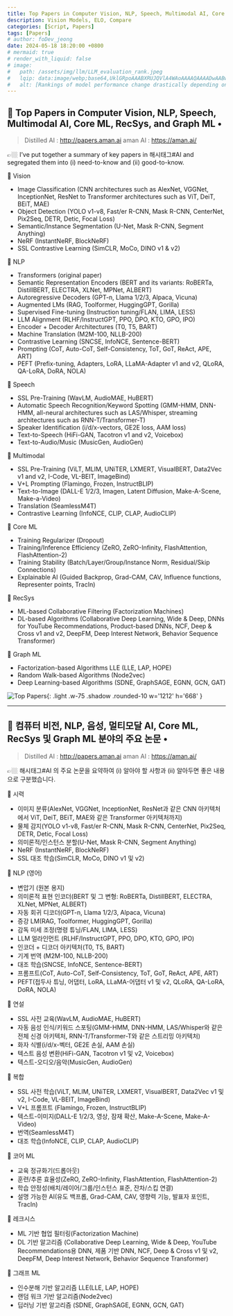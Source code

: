 ```yaml
---
title: Top Papers in Computer Vision, NLP, Speech, Multimodal AI, Core ML, RecSys, and Graph ML 
description: Vision Models, ELO, Compare
categories: [Script, Papers]
tags: [Papers]
# author: foDev_jeong
date: 2024-05-18 18:20:00 +0800
# mermaid: true
# render_with_liquid: false
# image:
#   path: /assets/img/llm/LLM_evaluation_rank.jpeg
#   lqip: data:image/webp;base64,UklGRpoAAABXRUJQVlA4WAoAAAAQAAAADwAABwAAQUxQSDIAAAARL0AmbZurmr57yyIiqE8oiG0bejIYEQTgqiDA9vqnsUSI6H+oAERp2HZ65qP/VIAWAFZQOCBCAAAA8AEAnQEqEAAIAAVAfCWkAALp8sF8rgRgAP7o9FDvMCkMde9PK7euH5M1m6VWoDXf2FkP3BqV0ZYbO6NA/VFIAAAA
#   alt: [Rankings of model performance change drastically depending on which LLM is used as the judge on KILT-NQ]
---
```



## 📝 Top Papers in Computer Vision, NLP, Speech, Multimodal AI, Core ML, RecSys, and Graph ML • 

> Distilled AI : <http://papers.aman.ai>
> aman AI : <https://aman.ai/>

👉🏼 I’ve put together a summary of key papers in 해시태그#AI and segregated them into (i) need-to-know and (ii) good-to-know.

🔹 Vision
- Image Classification (CNN architectures such as AlexNet, VGGNet, InceptionNet, ResNet to Transformer architectures such as ViT, DeiT, BEiT, MAE)
- Object Detection (YOLO v1-v8, Fast/er R-CNN, Mask R-CNN, CenterNet, Pix2Seq, DETR, Detic, Focal Loss)
- Semantic/Instance Segmentation (U-Net, Mask R-CNN, Segment Anything)
- NeRF (InstantNeRF, BlockNeRF)
- SSL Contrastive Learning (SimCLR, MoCo, DINO v1 & v2)

🔹 NLP
- Transformers (original paper)
- Semantic Representation Encoders (BERT and its variants: RoBERTa, DistillBERT, ELECTRA, XLNet, MPNet, ALBERT)
- Autoregressive Decoders (GPT-n, Llama 1/2/3, Alpaca, Vicuna)
- Augmented LMs (RAG, Toolformer, HuggingGPT, Gorilla)
- Supervised Fine-tuning (Instruction tuning/FLAN, LIMA, LESS)
- LLM Alignment (RLHF/InstructGPT, PPO, DPO, KTO, GPO, IPO)
- Encoder + Decoder Architectures (T0, T5, BART)
- Machine Translation (M2M-100, NLLB-200)
- Contrastive Learning (SNCSE, InfoNCE, Sentence-BERT)
- Prompting (CoT, Auto-CoT, Self-Consistency, ToT, GoT, ReAct, APE, ART)
- PEFT (Prefix-tuning, Adapters, LoRA, LLaMA-Adapter v1 and v2, QLoRA, QA-LoRA, DoRA, NOLA)

🔹 Speech
- SSL Pre-Training (WavLM, AudioMAE, HuBERT)
- Automatic Speech Recognition/Keyword Spotting (GMM-HMM, DNN-HMM, all-neural architectures such as LAS/Whisper, streaming architectures such as RNN-T/Transformer-T)
- Speaker Identification (i/d/x-vectors, GE2E loss, AAM loss)
- Text-to-Speech (HiFi-GAN, Tacotron v1 and v2, Voicebox)
- Text-to-Audio/Music (MusicGen, AudioGen)

🔹 Multimodal
- SSL Pre-Training (ViLT, MLIM, UNiTER, LXMERT, VisualBERT, Data2Vec v1 and v2, I-Code, VL-BEIT, ImageBind)
- V+L Prompting (Flamingo, Frozen, InstructBLIP)
- Text-to-Image (DALL-E 1/2/3, Imagen, Latent Diffusion, Make-A-Scene, Make-a-Video)
- Translation (SeamlessM4T)
- Contrastive Learning (InfoNCE, CLIP, CLAP, AudioCLIP)

🔹 Core ML
- Training Regularizer (Dropout)
- Training/Inference Efficiency (ZeRO, ZeRO-Infinity, FlashAttention, FlashAttention-2)
- Training Stability (Batch/Layer/Group/Instance Norm, Residual/Skip Connections)
- Explainable AI (Guided Backprop, Grad-CAM, CAV, Influence functions, Representer points, TracIn)

🔹 RecSys
- ML-based Collaborative Filtering (Factorization Machines)
- DL-based Algorithms (Collaborative Deep Learning, Wide & Deep, DNNs for YouTube Recommendations, Product-based DNNs, NCF, Deep & Cross v1 and v2, DeepFM, Deep Interest Network, Behavior Sequence Transformer)

🔹 Graph ML
- Factorization-based Algorithms LLE (LLE, LAP, HOPE)
- Random Walk-based Algorithms (Node2vec)
- Deep Learning-based Algorithms (SDNE, GraphSAGE, EGNN, GCN, GAT)


![ Top Papers ](/assets/img/news/AI_Papers_link.gif){: .light .w-75 .shadow .rounded-10 w='1212' h='668' }

* * *

## 📝 컴퓨터 비전, NLP, 음성, 멀티모달 AI, Core ML, RecSys 및 Graph ML 분야의 주요 논문 • 

> Distilled AI : <http://papers.aman.ai>
> aman AI : <https://aman.ai/>
> 
👉🏼 해시태그#AI 의 주요 논문을 요약하여 (i) 알아야 할 사항과 (ii) 알아두면 좋은 내용으로 구분했습니다.

🔹 시력
- 이미지 분류(AlexNet, VGGNet, InceptionNet, ResNet과 같은 CNN 아키텍처에서 ViT, DeiT, BEiT, MAE와 같은 Transformer 아키텍처까지)
- 물체 감지(YOLO v1-v8, Fast/er R-CNN, Mask R-CNN, CenterNet, Pix2Seq, DETR, Detic, Focal Loss)
- 의미론적/인스턴스 분할(U-Net, Mask R-CNN, Segment Anything)
- NeRF (InstantNeRF, BlockNeRF)
- SSL 대조 학습(SimCLR, MoCo, DINO v1 및 v2)

🔹 NLP (영어)
- 변압기 (원본 용지)
- 의미론적 표현 인코더(BERT 및 그 변형: RoBERTa, DistillBERT, ELECTRA, XLNet, MPNet, ALBERT)
- 자동 회귀 디코더(GPT-n, Llama 1/2/3, Alpaca, Vicuna)
- 증강 LM(RAG, Toolformer, HuggingGPT, Gorilla)
- 감독 미세 조정(명령 튜닝/FLAN, LIMA, LESS)
- LLM 얼라인먼트 (RLHF/InstructGPT, PPO, DPO, KTO, GPO, IPO)
- 인코더 + 디코더 아키텍처(T0, T5, BART)
- 기계 번역 (M2M-100, NLLB-200)
- 대조 학습(SNCSE, InfoNCE, Sentence-BERT)
- 프롬프트(CoT, Auto-CoT, Self-Consistency, ToT, GoT, ReAct, APE, ART)
- PEFT(접두사 튜닝, 어댑터, LoRA, LLaMA-어댑터 v1 및 v2, QLoRA, QA-LoRA, DoRA, NOLA)

🔹 연설
- SSL 사전 교육(WavLM, AudioMAE, HuBERT)
- 자동 음성 인식/키워드 스포팅(GMM-HMM, DNN-HMM, LAS/Whisper와 같은 전체 신경 아키텍처, RNN-T/Transformer-T와 같은 스트리밍 아키텍처)
- 화자 식별(i/d/x-벡터, GE2E 손실, AAM 손실)
- 텍스트 음성 변환(HiFi-GAN, Tacotron v1 및 v2, Voicebox)
- 텍스트-오디오/음악(MusicGen, AudioGen)

🔹 복합
- SSL 사전 학습(ViLT, MLIM, UNiTER, LXMERT, VisualBERT, Data2Vec v1 및 v2, I-Code, VL-BEIT, ImageBind)
- V+L 프롬프트 (Flamingo, Frozen, InstructBLIP)
- 텍스트-이미지(DALL-E 1/2/3, 영상, 잠재 확산, Make-A-Scene, Make-A-Video)
- 번역(SeamlessM4T)
- 대조 학습(InfoNCE, CLIP, CLAP, AudioCLIP)

🔹 코어 ML
- 교육 정규화기(드롭아웃)
- 훈련/추론 효율성(ZeRO, ZeRO-Infinity, FlashAttention, FlashAttention-2)
- 학습 안정성(배치/레이어/그룹/인스턴스 표준, 잔차/스킵 연결)
- 설명 가능한 AI(유도 백프롭, Grad-CAM, CAV, 영향력 기능, 발표자 포인트, TracIn)

🔹 레크시스
- ML 기반 협업 필터링(Factorization Machine)
- DL 기반 알고리즘 (Collaborative Deep Learning, Wide & Deep, YouTube Recommendations용 DNN, 제품 기반 DNN, NCF, Deep & Cross v1 및 v2, DeepFM, Deep Interest Network, Behavior Sequence Transformer)

🔹 그래프 ML
- 인수분해 기반 알고리즘 LLE(LLE, LAP, HOPE)
- 랜덤 워크 기반 알고리즘(Node2vec)
- 딥러닝 기반 알고리즘 (SDNE, GraphSAGE, EGNN, GCN, GAT)